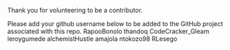Thank you for volunteering to be a contributor.

Please add your github username below to be added to the GitHub project associated with this repo.
RapooBonolo
thandoq
CodeCracker_Gleam
leroygumede
alchemistHustle
amajola
ntokozo98
RLesego